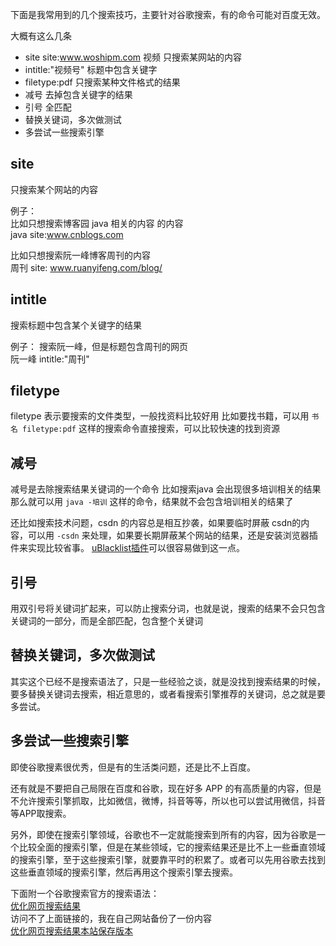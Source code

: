

下面是我常用到的几个搜索技巧，主要针对谷歌搜索，有的命令可能对百度无效。

大概有这么几条
- site site:www.woshipm.com 视频  只搜索某网站的内容
- intitle:"视频号" 标题中包含关键字
- filetype:pdf 只搜索某种文件格式的结果
- 减号 去掉包含关键字的结果
- 引号 全匹配
- 替换关键词，多次做测试
- 多尝试一些搜索引擎


## site
只搜索某个网站的内容

例子：  
比如只想搜索博客园 java 相关的内容 的内容  
java site:www.cnblogs.com

比如只想搜索阮一峰博客周刊的内容  
周刊 site: www.ruanyifeng.com/blog/

## intitle 
搜索标题中包含某个关键字的结果

例子：
搜索阮一峰，但是标题包含周刊的网页  
阮一峰 intitle:"周刊"

## filetype
filetype 表示要搜索的文件类型，一般找资料比较好用
比如要找书籍，可以用 `书名 filetype:pdf` 这样的搜索命令直接搜索，可以比较快速的找到资源

## 减号
减号是去除搜索结果关键词的一个命令
比如搜索java 会出现很多培训相关的结果
那么就可以用 `java -培训` 这样的命令，结果就不会包含培训相关的结果了  

还比如搜索技术问题，csdn 的内容总是相互抄袭，如果要临时屏蔽 csdn的内容，可以用 `-csdn` 来处理，如果要长期屏蔽某个网站的结果，还是安装浏览器插件来实现比较省事。
[uBlacklist插件](https://chrome.google.com/webstore/detail/ublacklist/pncfbmialoiaghdehhbnbhkkgmjanfhe)可以很容易做到这一点。

## 引号
用双引号将关键词扩起来，可以防止搜索分词，也就是说，搜索的结果不会只包含关键词的一部分，而是全部匹配，包含整个关键词

## 替换关键词，多次做测试
其实这个已经不是搜索语法了，只是一些经验之谈，就是没找到搜索结果的时候，要多替换关键词去搜索，相近意思的，或者看搜索引擎推荐的关键词，总之就是要多尝试。

## 多尝试一些搜索引擎
即使谷歌搜素很优秀，但是有的生活类问题，还是比不上百度。  

还有就是不要把自己局限在百度和谷歌，现在好多 APP 的有高质量的内容，但是不允许搜索引擎抓取，比如微信，微博，抖音等等，所以也可以尝试用微信，抖音等APP取搜索。  

另外，即使在搜索引擎领域，谷歌也不一定就能搜索到所有的内容，因为谷歌是一个比较全面的搜索引擎，但是在某些领域，它的搜索结果还是比不上一些垂直领域的搜索引擎，至于这些搜索引擎，就要靠平时的积累了。或者可以先用谷歌去找到这些垂直领域的搜索引擎，然后再用这个搜索引擎去搜索。


下面附一个谷歌搜索官方的搜索语法：  
[优化网页搜索结果](https://support.google.com/websearch/answer/2466433?hl=zh-Hans)  
访问不了上面链接的，我在自己网站备份了一份内容  
[优化网页搜索结果本站保存版本](/post/谷歌搜索官方搜索语法/)



